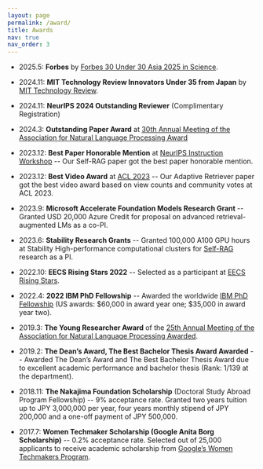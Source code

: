 ```yaml
---
layout: page
permalink: /award/
title: Awards
nav: true
nav_order: 3
---
```


- 2025.5: **Forbes** by [Forbes 30 Under 30 Asia 2025 in Science](https://www.forbes.com/30-under-30/2025/asia/healthcare-science).

- 2024.11: **MIT Technology Review Innovators Under 35 from Japan** by [MIT Technology Review](https://www.technologyreview.jp/l/innovators_jp/348573/akari-asai/).

- 2024.11: **NeurIPS 2024 Outstanding Reviewer** (Complimentary Registration)

- 2024.3: **Outstanding Paper Award** at [30th Annual Meeting of the Association for Natural Language Processing Award](https://www.anlp.jp/nlp2024/award.html)

- 2023.12: **Best Paper Honorable Mention** at [NeurIPS Instruction Workshop](https://an-instructive-workshop.github.io/) -- Our Self-RAG paper got the best paper honorable mention.

- 2023.12: **Best Video Award** at [ACL 2023](https://2023.aclweb.org/) -- Our Adaptive Retriever paper got the best video award based on view counts and community votes at ACL 2023.

- 2023.9: **Microsoft Accelerate Foundation Models Research Grant** -- Granted USD 20,000 Azure Credit for proposal on advanced retrieval-augmented LMs as a co-PI.

- 2023.6: **Stability Research Grants** -- Granted 100,000 A100 GPU hours at Stability High-performance computational clusters for [Self-RAG](https://arxiv.org/abs/2310.11511) research as a PI.

- 2022.10: **EECS Rising Stars 2022** -- Selected as a participant at [EECS Rising Stars](https://risingstars.utexas.edu/).

- 2022.4: **2022 IBM PhD Fellowship** -- Awarded the worldwide [IBM PhD Fellowship](https://research.ibm.com/university/awards/fellowships.html) (US awards: $60,000 in award year one; $35,000 in award year two).

- 2019.3: **The Young Researcher Award** of the [25th Annual Meeting of the Association for Natural Language Processing Awarded](https://www.anlp.jp/nlp2019/).

- 2019.2: **The Dean’s Award, The Best Bachelor Thesis Award Awarded** -- Awarded The Dean’s Award and The Best Bachelor Thesis Award due to excellent academic performance and bachelor thesis (Rank: 1/139 at the department).

- 2018.11: **The Nakajima Foundation Scholarship** (Doctoral Study Abroad Program Fellowship) -- 9% acceptance rate. Granted two years tuition up to JPY 3,000,000 per year, four years monthly stipend of JPY 200,000 and a one-off payment of JPY 500,000.

- 2017.7: **Women Techmaker Scholarship (Google Anita Borg Scholarship)** -- 0.2% acceptance rate. Selected out of 25,000 applicants to receive academic scholarship from [Google’s Women Techmakers Program](https://blog.google/around-the-globe/google-asia/celebrating-next-generation-women-technologists-asia-pacific/).
